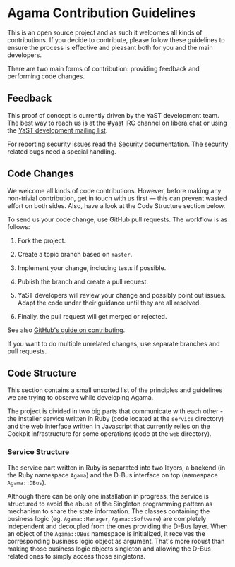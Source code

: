 # Agama Contribution Guidelines

This is an open source project and as such it welcomes all kinds of
contributions. If you decide to contribute, please follow these guidelines to
ensure the process is effective and pleasant both for you and the main
developers.

There are two main forms of contribution: providing feedback and performing code
changes.

## Feedback

This proof of concept is currently driven by the YaST development team. The
best way to reach us is at the [#yast](https://web.libera.chat/#yast) IRC
channel on libera.chat or using the [YaST development mailing
list](http://lists.opensuse.org/yast-devel/).

For reporting security issues read the [Security](SECURITY.md)
documentation. The security related bugs need a special handling.

## Code Changes

We welcome all kinds of code contributions. However, before making any
non-trivial contribution, get in touch with us first — this can prevent wasted
effort on both sides. Also, have a look at the Code Structure section below.

To send us your code change, use GitHub pull requests. The workflow is as
follows:

  1. Fork the project.

  2. Create a topic branch based on `master`.

  3. Implement your change, including tests if possible.

  4. Publish the branch and create a pull request.

  5. YaST developers will review your change and possibly point out issues.
     Adapt the code under their guidance until they are all resolved.

  6. Finally, the pull request will get merged or rejected.

See also [GitHub's guide on
contributing](https://help.github.com/articles/fork-a-repo).

If you want to do multiple unrelated changes, use separate branches and pull
requests.

## Code Structure

This section contains a small unsorted list of the principles and guidelines we
are trying to observe while developing Agama.

The project is divided in two big parts that communicate with each other - the
installer service written in Ruby (code located at the `service` directory) and
the web interface written in Javascript that currently relies on the Cockpit
infrastructure for some operations (code at the `web` directory).

### Service Structure

The service part written in Ruby is separated into two layers, a backend (in the
Ruby namespace `Agama`) and the D-Bus interface on top (namespace
`Agama::DBus`).

Although there can be only one installation in progress, the service is
structured to avoid the abuse of the Singleton programming pattern as mechanism
to share the state information. The classes containing the business logic (eg.
`Agama::Manager`, `Agama::Software`) are completely independent and
decoupled from the ones providing the D-Bus layer. When an object of the
`Agama::DBus` namespace is initialized, it receives the corresponding
business logic object as argument. That's more robust than making those business
logic objects singleton and allowing the D-Bus related ones to simply access
those singletons.
